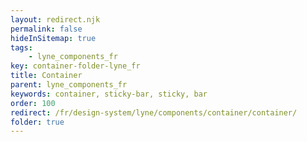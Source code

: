 ```yaml
---
layout: redirect.njk
permalink: false
hideInSitemap: true
tags: 
    - lyne_components_fr
key: container-folder-lyne_fr
title: Container
parent: lyne_components_fr
keywords: container, sticky-bar, sticky, bar
order: 100
redirect: /fr/design-system/lyne/components/container/container/
folder: true
---
```


